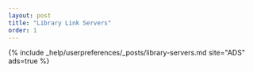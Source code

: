 ```yaml
---
layout: post
title: "Library Link Servers"
order: 1
---
```


{% include _help/userpreferences/_posts/library-servers.md site="ADS" ads=true %}
